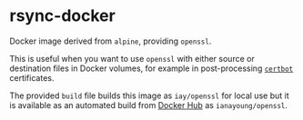 # rsync-docker

Docker image derived from `alpine`, providing `openssl`.

This is useful when you want to use `openssl` with either source or destination
files in Docker volumes, for example in post-processing
[`certbot`](https://certbot.eff.org) certificates.

The provided `build` file builds this image as `iay/openssl` for local use but
it is available as an automated build from [Docker Hub](https://hub.docker.com)
as `ianayoung/openssl`.
